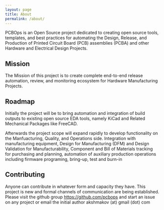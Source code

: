 ```yaml
---
layout: page
title: About
permalink: /about/
---
```


PCBOps is an  Open Source project dedicated to creating open source tools, templates, and best practices for automating the Design, Release, and Production of Printed Circuit Board (PCB) assemblies (PCBA)  and other Hardware and Electrical Design Projects.

## Mission

The Mission of this project is to create complete end-to-end release automation, review, and monitoring ecosystem for Hardware Manufacturing Projects.

## Roadmap 

Initially the project will be to bring automation and integration of build outputs to existing open source EDA tools, namely KiCad and Related Mechanical Packages like FreeCAD.

Afterwards the project scope will expand rapidly to develop functionality on the Manfuacturing, Quality, and Operations side. Integration with manufacturing equipment, Design for Manufacturing (DFM) and Design Validation for Manufacturability, Component and Bill of Materials tracking for purchasing and planning, automation of auxiliary production operations including firmware programing, bring-up, test and burn-in


## Contributing

Anyone can contribute in whatever form and capacity they have. This project is new and formal channels of communication are being established. Please visit the github group https://github.com/pcbops and start an issue on any project or email the initial author akshmakov (at) gmail (dot) com

